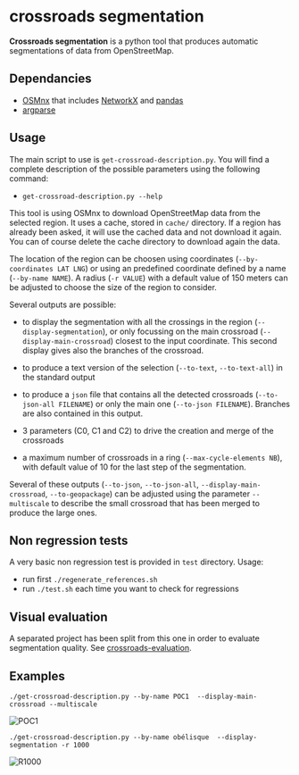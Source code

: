# crossroads segmentation

**Crossroads segmentation** is a python tool that produces automatic segmentations of data from OpenStreetMap.

## Dependancies

* [OSMnx](https://osmnx.readthedocs.io/) that includes [NetworkX](https://networkx.org/) and [pandas](https://osmnx.readthedocs.io/)
* [argparse](https://docs.python.org/3/library/argparse.html)

## Usage

The main script to use is ```get-crossroad-description.py```. You will find a complete description of the possible parameters using the following command:

* ```get-crossroad-description.py --help```

This tool is using OSMnx to download OpenStreetMap data from the selected region. It uses a cache, stored in ```cache/``` directory. If a region has already been asked, it will use the cached data and not download it again. You can of course delete the cache directory to download again the data.

The location of the region can be choosen using coordinates (```--by-coordinates LAT LNG```) or using an predefined coordinate defined by a name (```--by-name NAME```). A radius (```-r VALUE```) with a default value of 150 meters can be adjusted to choose the size of the region to consider.

Several outputs are possible:

* to display the segmentation with all the crossings in the region (```--display-segmentation```), or only focussing on the main crossroad (```--display-main-crossroad```) closest to the input coordinate. This second display gives also the branches of the crossroad.
* to produce a text version of the selection (```--to-text```, ```--to-text-all```) in the standard output
* to produce a ```json``` file that contains all the detected crossroads (```--to-json-all FILENAME```) or only the main one (```--to-json FILENAME```). Branches are also contained in this output.


* 3 parameters (C0, C1 and C2) to drive the creation and merge of the crossroads
* a maximum number of crossroads in a ring (```--max-cycle-elements NB```), with default value of 10 for the last step of the segmentation.


Several of these outputs (```--to-json```, ```--to-json-all```, ```--display-main-crossroad```, ```--to-geopackage```) can be adjusted using the parameter ```--multiscale``` to describe the small crossroad that has been merged to produce the large ones.

## Non regression tests

A very basic non regression test is provided in ```test``` directory. Usage:

* run first ```./regenerate_references.sh```
* run ```./test.sh``` each time you want to check for regressions

## Visual evaluation

A separated project has been split from this one in order to evaluate segmentation quality. See [crossroads-evaluation](https://gitlab.limos.fr/jmafavre/crossroads-evaluation).

## Examples


```./get-crossroad-description.py --by-name POC1  --display-main-crossroad --multiscale```

![POC1](images/POC1.png)


```./get-crossroad-description.py --by-name obélisque  --display-segmentation -r 1000```

![R1000](images/R1000.png)


